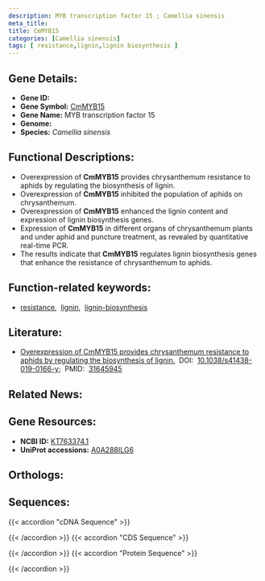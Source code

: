 ```yaml
---
description: MYB transcription factor 15 ; Camellia sinensis
meta_title:
title: CmMYB15
categories: [Camellia sinensis]
tags: [ resistance,lignin,lignin biosynthesis ]
---
```


## Gene Details:
- **Gene ID:** []()
- **Gene Symbol:** <u>CmMYB15</u>
- **Gene Name:** MYB transcription factor 15
- **Genome:** []()
- **Species:** *Camellia sinensis*

## Functional Descriptions:
   - Overexpression of **CmMYB15** provides chrysanthemum resistance to aphids by regulating the biosynthesis of lignin.
   - Overexpression of **CmMYB15** inhibited the population of aphids on chrysanthemum.
   - Overexpression of **CmMYB15** enhanced the lignin content and expression of lignin biosynthesis genes.
   - Expression of **CmMYB15** in different organs of chrysanthemum plants and under aphid and puncture treatment, as revealed by quantitative real-time PCR.
   - The results indicate that **CmMYB15** regulates lignin biosynthesis genes that enhance the resistance of chrysanthemum to aphids.

## Function-related keywords:
   - [resistance](/tags/resistance/),&nbsp;&nbsp;[lignin](/tags/lignin/),&nbsp;&nbsp;[lignin-biosynthesis](/tags/lignin-biosynthesis/)

## Literature:
   - [Overexpression of CmMYB15 provides chrysanthemum resistance to aphids by regulating the biosynthesis of lignin.](https://doi.org/10.1038/s41438-019-0166-y)&nbsp;&nbsp;DOI:&nbsp;&nbsp;[10.1038/s41438-019-0166-y](https://doi.org/10.1038/s41438-019-0166-y);&nbsp;&nbsp;PMID:&nbsp;&nbsp;[31645945](https://pubmed.ncbi.nlm.nih.gov/31645945/)

## Related News:

## Gene Resources:
- **NCBI ID:**  [KT763374.1](https://www.ncbi.nlm.nih.gov/nuccore/KT763374.1/)
- **UniProt accessions:**  [A0A288ILG6](https://www.uniprot.org/uniprotkb/A0A288ILG6/entry)

## Orthologs:

## Sequences:
{{< accordion "cDNA Sequence" >}}

{{< /accordion >}}
{{< accordion "CDS Sequence" >}}

{{< /accordion >}}
{{< accordion "Protein Sequence" >}}

{{< /accordion >}}
